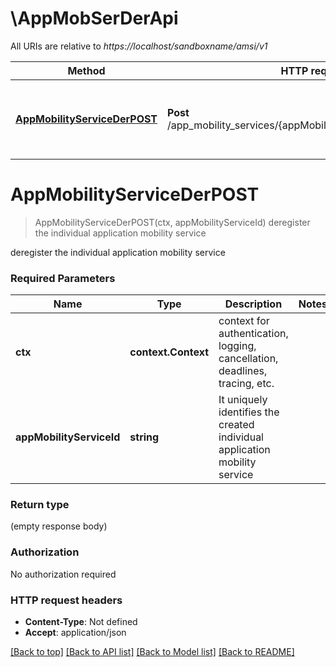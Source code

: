 # \AppMobSerDerApi

All URIs are relative to *https://localhost/sandboxname/amsi/v1*

Method | HTTP request | Description
------------- | ------------- | -------------
[**AppMobilityServiceDerPOST**](AppMobSerDerApi.md#AppMobilityServiceDerPOST) | **Post** /app_mobility_services/{appMobilityServiceId}/deregister_task |  deregister the individual application mobility service


# **AppMobilityServiceDerPOST**
> AppMobilityServiceDerPOST(ctx, appMobilityServiceId)
 deregister the individual application mobility service

 deregister the individual application mobility service

### Required Parameters

Name | Type | Description  | Notes
------------- | ------------- | ------------- | -------------
 **ctx** | **context.Context** | context for authentication, logging, cancellation, deadlines, tracing, etc.
  **appMobilityServiceId** | **string**| It uniquely identifies the created individual application mobility service | 

### Return type

 (empty response body)

### Authorization

No authorization required

### HTTP request headers

 - **Content-Type**: Not defined
 - **Accept**: application/json

[[Back to top]](#) [[Back to API list]](../README.md#documentation-for-api-endpoints) [[Back to Model list]](../README.md#documentation-for-models) [[Back to README]](../README.md)

